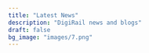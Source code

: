 ```yaml
---
title: "Latest News"
description: "DigiRail news and blogs"
draft: false
bg_image: "images/7.png"
---
```

